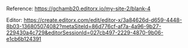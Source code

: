 Reference:
https://gchamb20.editorx.io/my-site-2/blank-4

Editor:
https://create.editorx.com/edit/editor-x/3a84626d-d659-4448-8b03-136805074082?metaSiteId=86d776cf-af7a-4a96-9b27-229430a4c729&editorSessionId=027cb497-2229-4870-9b06-e1cb6b124391